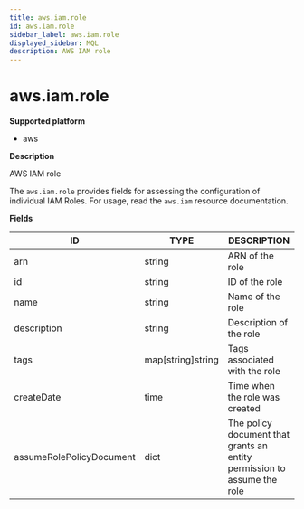 ```yaml
---
title: aws.iam.role
id: aws.iam.role
sidebar_label: aws.iam.role
displayed_sidebar: MQL
description: AWS IAM role
---
```


# aws.iam.role

**Supported platform**

- aws

**Description**

AWS IAM role

The `aws.iam.role` provides fields for assessing the configuration of individual IAM Roles. For usage, read the `aws.iam` resource documentation.

**Fields**

| ID                       | TYPE              | DESCRIPTION                                                             |
| ------------------------ | ----------------- | ----------------------------------------------------------------------- |
| arn                      | string            | ARN of the role                                                         |
| id                       | string            | ID of the role                                                          |
| name                     | string            | Name of the role                                                        |
| description              | string            | Description of the role                                                 |
| tags                     | map[string]string | Tags associated with the role                                           |
| createDate               | time              | Time when the role was created                                          |
| assumeRolePolicyDocument | dict              | The policy document that grants an entity permission to assume the role |
